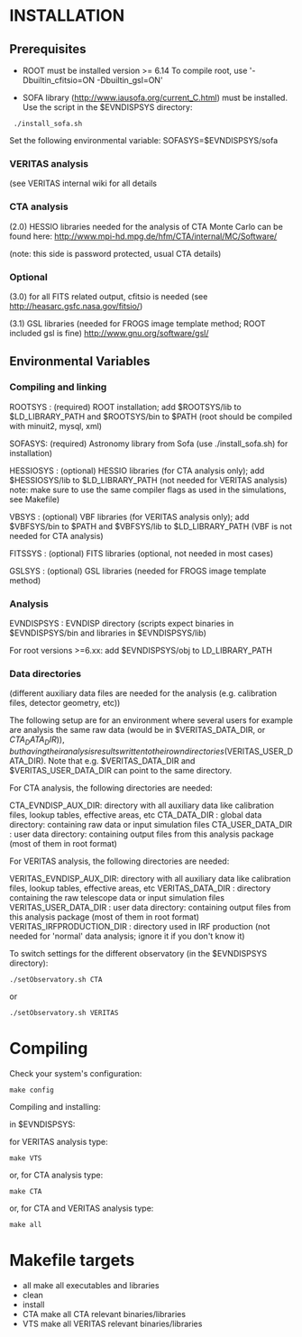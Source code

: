 #  INSTALLATION

## Prerequisites

- ROOT must be installed 
      version >= 6.14
      To compile root, use '-Dbuiltin_cfitsio=ON -Dbuiltin_gsl=ON'

- SOFA library (http://www.iausofa.org/current_C.html) must be installed. Use the script in the $EVNDISPSYS directory:
```
 ./install_sofa.sh
```
Set the following environmental variable:  SOFASYS=$EVNDISPSYS/sofa

### VERITAS analysis

(see VERITAS internal wiki for all details

### CTA analysis

(2.0) HESSIO libraries needed for the analysis of CTA Monte Carlo can be found here:
   http://www.mpi-hd.mpg.de/hfm/CTA/internal/MC/Software/

   (note: this side is password protected, usual CTA details)

### Optional

(3.0) for all FITS related output, cfitsio is needed (see http://heasarc.gsfc.nasa.gov/fitsio/)

(3.1) GSL libraries (needed for FROGS image template method; ROOT included gsl is fine)
      http://www.gnu.org/software/gsl/

## Environmental Variables

### Compiling and linking

ROOTSYS :   (required) ROOT installation; add $ROOTSYS/lib to $LD_LIBRARY_PATH and $ROOTSYS/bin to $PATH 
            (root should be compiled with minuit2, mysql, xml)

SOFASYS:    (required) Astronomy library from Sofa (use ./install_sofa.sh) for installation)

HESSIOSYS : (optional) HESSIO libraries (for CTA analysis only); add $HESSIOSYS/lib to $LD_LIBRARY_PATH (not needed for VERITAS analysis)
            note: make sure to use the same compiler flags as used in the simulations, see Makefile)

VBSYS :     (optional) VBF libraries (for VERITAS analysis only); add $VBFSYS/bin to $PATH and $VBFSYS/lib to $LD_LIBRARY_PATH
            (VBF is not needed for CTA analysis)

FITSSYS :   (optional) FITS libraries (optional, not needed in most cases)

GSLSYS :    (optional) GSL libraries (needed for FROGS image template method)

### Analysis

EVNDISPSYS : EVNDISP directory (scripts expect binaries in $EVNDISPSYS/bin and libraries in $EVNDISPSYS/lib) 

For root versions >=6.xx: add $EVNDISPSYS/obj to LD_LIBRARY_PATH

### Data directories

(different auxiliary data files are needed for the analysis (e.g. calibration files, detector geometry, etc))

The following setup are for an environment where several users for example are analysis the same raw data
(would be in $VERITAS_DATA_DIR, or $CTA_DATA_DIR)), but having their analysis results written to their own
directories ($VERITAS_USER_DATA_DIR). 
Note that e.g. $VERITAS_DATA_DIR and $VERITAS_USER_DATA_DIR can point to the same directory.

For CTA analysis, the following directories are needed:

CTA_EVNDISP_AUX_DIR:      directory with all auxiliary data like calibration files, lookup tables, effective areas, etc
CTA_DATA_DIR :            global data directory: containing raw data or input simulation files
CTA_USER_DATA_DIR :       user data directory: containing output files from this analysis package (most of them in root format)

For VERITAS analysis, the following directories are needed:

VERITAS_EVNDISP_AUX_DIR:  directory with all auxiliary data like calibration files, lookup tables, effective areas, etc
VERITAS_DATA_DIR :        directory containing the raw telescope data or input simulation files 
VERITAS_USER_DATA_DIR :   user data directory: containing output files from this analysis package (most of them in root format)
VERITAS_IRFPRODUCTION_DIR : directory used in IRF production (not needed for 'normal' data analysis; ignore it if you don't know it)

To switch settings for the different observatory (in the $EVNDISPSYS directory): 

    ./setObservatory.sh CTA

or

    ./setObservatory.sh VERITAS

# Compiling

Check your system's configuration:

    make config

Compiling and installing:

in $EVNDISPSYS:

for VERITAS analysis type:

    make VTS

or, for CTA analysis type:

    make CTA

or, for CTA and VERITAS analysis type:

    make all

# Makefile targets

- all	make all executables and libraries
- clean
- install
- CTA	make all CTA relevant binaries/libraries
- VTS	make all VERITAS relevant binaries/libraries
